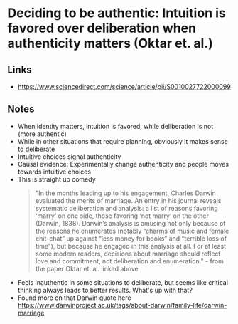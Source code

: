 # Deciding to be authentic: Intuition is favored over deliberation when authenticity matters (Oktar et. al.)

## Links

- https://www.sciencedirect.com/science/article/pii/S0010027722000099

## Notes

- When identity matters, intuition is favored, while deliberation is not (more authentic)
- While in other situations that require planning, obviously it makes sense to deliberate
- Intuitive choices signal authenticity
- Causal evidence: Experimentally change authenticity and people moves towards intuitive choices
- This is straight up comedy
	> "In the months leading up to his engagement, Charles Darwin evaluated the merits of marriage. An entry in his journal reveals systematic deliberation and analysis: a list of reasons favoring ‘marry’ on one side, those favoring ‘not marry’ on the other (Darwin, 1838). Darwin’s analysis is amusing not only because of the reasons he enumerates (notably “charms of music and female chit-chat” up against “less money for books” and “terrible loss of time”), but because he engaged in this analysis at all. For at least some modern readers, decisions about marriage should reflect love and commitment, not deliberation and enumeration." - from the paper Oktar et. al. linked above
-  Feels inauthentic in some situations to deliberate, but seems like critical thinking always leads to better results. What's up with that?
- Found more on that Darwin quote here https://www.darwinproject.ac.uk/tags/about-darwin/family-life/darwin-marriage